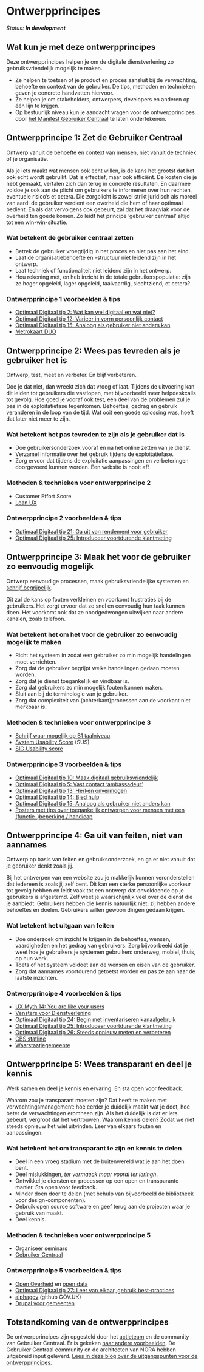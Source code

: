 # Ontwerpprincipes

_Status: **In development**_

## Wat kun je met deze ontwerpprincipes

Deze ontwerpprincipes helpen je om de digitale dienstverlening zo gebruiksvriendelijk mogelijk te maken.

- Ze helpen te toetsen of je product en proces aansluit bij de verwachting, behoefte en context van de gebruiker. De tips, methoden en technieken geven je concrete handvatten hiervoor.
- Ze helpen je om stakeholders, ontwerpers, developers en anderen op één lijn te krijgen.
- Op bestuurlijk niveau kun je aandacht vragen voor de ontwerpprincipes door [het Manifest Gebruiker Centraal](https://www.gebruikercentraal.nl/manifest) te laten ondertekenen.

## Ontwerpprincipe 1: Zet de Gebruiker Centraal

Ontwerp vanuit de behoefte en context van mensen, niet vanuit de techniek of je organisatie.

Als je iets maakt wat mensen ook echt willen, is de kans het grootst dat het ook echt wordt gebruikt. Dat is effectief, maar ook efficiënt. De kosten die je hebt gemaakt, vertalen zich dan terug in concrete resultaten. En daarmee voldoe je ook aan de plicht om gebruikers te informeren over hun rechten, eventuele risico’s et cetera. Die zorgplicht is zowel strikt juridisch als moreel van aard: de gebruiker verdient een overheid die hem of haar optimaal bedient. En als dat vervolgens ook gebeurt, zal dat het draagvlak voor de overheid ten goede komen. Zo leidt het principe ‘gebruiker centraal’ altijd tot een win-win-situatie.

### Wat betekent de gebruiker centraal zetten

- Betrek de gebruiker vroegtijdig in het proces en niet pas aan het eind.
- Laat de organisatiebehoefte en -structuur niet leidend zijn in het ontwerp.
- Laat techniek of functionaliteit niet leidend zijn in het ontwerp.
- Hou rekening met, en heb inzicht in de totale gebruikerspopulatie: zijn ze hoger opgeleid, lager opgeleid, taalvaardig, slechtziend, et cetera?

### Ontwerpprincipe 1 voorbeelden & tips

- [Optimaal Digitaal tip 2: Wat kan wel digitaal en wat niet?](http://optimaaldigitaal.gebruikercentraal.nl/optimaaldigitaal/wat-kan-wel-digitaal-en-wat-niet/)
- [Optimaal Digitaal tip 12: Varieer in vorm persoonlijk contact](http://optimaaldigitaal.gebruikercentraal.nl/optimaaldigitaal/varieer-in-vorm-persoonlijk-contact/)
- [Optimaal Digitaal tip 15: Analoog als gebruiker niet anders kan](http://optimaaldigitaal.gebruikercentraal.nl/optimaaldigitaal/analoog-als-gebruiker-niet-anders-kan/)
- [Metrokaart DUO](https://www.digitaleoverheid.nl/digitaal-2017/digitalisering-aanbod/massaal-digitaal/jacqueline-nieland)

## Ontwerpprincipe 2: Wees pas tevreden als je gebruiker het is

Ontwerp, test, meet en verbeter. En blijf verbeteren.

Doe je dat niet, dan wreekt zich dat vroeg of laat. Tijdens de uitvoering kan dit leiden tot gebruikers die vastlopen, met bijvoorbeeld meer helpdeskcalls tot gevolg. Hoe goed je vooraf ook test, een deel van de problemen zul je pas in de exploitatiefase tegenkomen. Behoeftes, gedrag en gebruik veranderen in de loop van de tijd. Wat ooit een goede oplossing was, hoeft dat later niet meer te zijn.

### Wat betekent het pas tevreden te zijn als je gebruiker dat is

- Doe gebruikersonderzoek vooraf én na het online zetten van je dienst.
- Verzamel informatie over het gebruik tijdens de exploitatiefase.
- Zorg ervoor dat tijdens de exploitatie aanpassingen en verbeteringen doorgevoerd kunnen worden. Een website is nooit af!

### Methoden & technieken voor ontwerpprincipe 2

- Customer Effort Score
- [Lean UX](https://www.smashingmagazine.com/2011/03/lean-ux-getting-out-of-the-deliverables-business/)

### Ontwerpprincipe 2 voorbeelden & tips

- [Optimaal Digitaal tip 21: Ga uit van rendement voor gebruiker](http://optimaaldigitaal.gebruikercentraal.nl/optimaaldigitaal/ga-uit-van-rendement-voor-gebruiker/)
- [Optimaal Digitaal tip 25: Introduceer voortdurende klantmeting](http://optimaaldigitaal.gebruikercentraal.nl/optimaaldigitaal/introduceer-voortdurende-klantmeting/)

## Ontwerpprincipe 3: Maak het voor de gebruiker zo eenvoudig mogelijk

Ontwerp eenvoudige processen, maak gebruiksvriendelijke systemen en [schrijf begrijpelijk](content-richtlijnen.md).

Dit zal de kans op fouten verkleinen en voorkomt frustraties bij de gebruikers. Het zorgt ervoor dat ze snel en eenvoudig hun taak kunnen doen. Het voorkomt ook dat ze noodgedwongen uitwijken naar andere kanalen, zoals telefoon.

### Wat betekent het om het voor de gebruiker zo eenvoudig mogelijk te maken

- Richt het systeem in zodat een gebruiker zo min mogelijk handelingen moet verrichten.
- Zorg dat de gebruiker begrijpt welke handelingen gedaan moeten worden.
- Zorg dat je dienst toegankelijk en vindbaar is.
- Zorg dat gebruikers zo min mogelijk fouten kunnen maken.
- Sluit aan bij de terminologie van je gebruiker.
- Zorg dat complexiteit van (achterkant)processen aan de voorkant niet merkbaar is.

### Methoden & technieken voor ontwerpprincipe 3

- [Schrijf waar mogelijk op B1 taalniveau](content-richtlijnen.md).
- [System Usability Score](http://www.usability.gov/how-to-and-tools/methods/system-usability-scale.html) (SUS)
- [SIG Usability score](https://www.sig.eu/nl/over-sig/sig-research/sig-model-usability/)

### Ontwerpprincipe 3 voorbeelden & tips

- [Optimaal Digitaal tip 10: Maak digitaal gebruiksvriendelijk](http://optimaaldigitaal.gebruikercentraal.nl/optimaaldigitaal/vast-contact-ambassadeur/)
- [Optimaal Digitaal tip 5: Vast contact ‘ambassadeur’](http://optimaaldigitaal.gebruikercentraal.nl/optimaaldigitaal/maak-digitaal-gebruiksvriendelijk/)
- [Optimaal Digitaal tip 13: Herken onvermogen](http://optimaaldigitaal.gebruikercentraal.nl/optimaaldigitaal/herken-onvermogen/)
- [Optimaal Digitaal tip 14: Bied hulp](http://optimaaldigitaal.gebruikercentraal.nl/optimaaldigitaal/bied-hulp/)
- [Optimaal Digitaal tip 15: Analoog als gebruiker niet anders kan](http://optimaaldigitaal.gebruikercentraal.nl/optimaaldigitaal/analoog-als-gebruiker-niet-anders-kan/)
- [Posters met tips over toegankelijk ontwerpen voor mensen met een (functie-)beperking / handicap](https://www.gebruikercentraal.nl/instrumenten/ontwerpprincipes/ontwerpprincipe-3-maak-gebruiker-zo-eenvoudig-mogelijk/tips-toegankelijk-ontwerpen-voor-mensen-met-een-beperking/)

## Ontwerpprincipe 4: Ga uit van feiten, niet van aannames

Ontwerp op basis van feiten en gebruiksonderzoek, en ga er niet vanuit dat je gebruiker denkt zoals jij.

Bij het ontwerpen van een website zou je makkelijk kunnen veronderstellen dat iedereen is zoals jij zelf bent. Dit kan een sterke persoonlijke voorkeur tot gevolg hebben en leidt vaak tot een ontwerp dat onvoldoende op je gebruikers is afgestemd. Zelf weet je waarschijnlijk veel over de dienst die je aanbiedt. Gebruikers hebben die kennis natuurlijk niet; zij hebben andere behoeftes en doelen. Gebruikers willen gewoon dingen gedaan krijgen.

### Wat betekent het uitgaan van feiten

- Doe onderzoek om inzicht te krijgen in de behoeftes, wensen, vaardigheden en het gedrag van gebruikers. Zorg bijvoorbeeld dat je weet hoe je gebruikers je systemen gebruiken: onderweg, mobiel, thuis, op hun werk.
- Toets of het systeem voldoet aan de wensen en eisen van de gebruiker.
- Zorg dat aannames voortdurend getoetst worden en pas ze aan naar de laatste inzichten.

### Ontwerpprincipe 4 voorbeelden & tips

- [UX Myth 14: You are like your users](http://uxmyths.com/post/715988395/myth-you-are-like-your-users)
- [Vensters voor Dienstverlening](https://www.venstersvoorbedrijfsvoering.nl/wat-is-vensters-voor-bedrijfsvoering/vensters-voor-dienstverlening/#!/)
- [Optimaal Digitaal tip 24: Begin met inventariseren kanaalgebruik](http://optimaaldigitaal.gebruikercentraal.nl/optimaaldigitaal/begin-met-inventariseren-kanaalgebruik/)
- [Optimaal Digitaal tip 25: Introduceer voortdurende klantmeting](http://optimaaldigitaal.gebruikercentraal.nl/optimaaldigitaal/introduceer-voortdurende-klantmeting/)
- [Optimaal Digitaal tip 26: Steeds opnieuw meten en verbeteren](http://optimaaldigitaal.gebruikercentraal.nl/optimaaldigitaal/steeds-opnieuw-meten-en-verbeteren/)
- [CBS statline](http://statline.cbs.nl/Statweb/)
- [Waarstaatjegemeente](http://www.waarstaatjegemeente.nl/)

## Ontwerpprincipe 5: Wees transparant en deel je kennis

Werk samen en deel je kennis en ervaring. En sta open voor feedback.

Waarom zou je transparant moeten zijn? Dat heeft te maken met verwachtingsmanagement: hoe eerder je duidelijk maakt wat je doet, hoe beter de verwachtingen eromheen zijn. Als het duidelijk is dat er iets gebeurt, vergroot dat het vertrouwen. Waarom kennis delen? Zodat we niet steeds opnieuw het wiel uitvinden. Leer van elkaars fouten en aanpassingen.

### Wat betekent het om transparant te zijn en kennis te delen

- Deel in een vroeg stadium met de buitenwereld wat je aan het doen bent.
- Deel mislukkingen, _ter vermaeck maar vooral ter leringh_.
- Ontwikkel je diensten en processen op een open en transparante manier. Sta open voor feedback.
- Minder doen door te delen (met behulp van bijvoorbeeld de bibliotheek voor design-componenten).
- Gebruik open source software en geef terug aan de projecten waar je gebruik van maakt.
- Deel kennis.

### Methoden & technieken voor ontwerpprincipe 5

- Organiseer seminars
- [Gebruiker Centraal](https://www.gebruikercentraal.nl/)

### Ontwerpprincipe 5 voorbeelden & tips

- [Open Overheid](http://www.open-overheid.nl/) en [open data](http://data.overheid.nl/)
- [Optimaal Digitaal tip 27: Leer van elkaar, gebruik best-practices](http://optimaaldigitaal.gebruikercentraal.nl/optimaaldigitaal/leer-van-elkaar-gebruik-best-practices/)
- [alphagov](https://github.com/alphagov) (github GOV.UK)
- [Drupal voor gemeenten](https://www.drupal.org/project/dvg)

## Totstandkoming van de ontwerpprincipes

De ontwerpprincipes zijn opgesteld door het [actieteam](https://www.gebruikercentraal.nl/actieteam/) en de community van Gebruiker Centraal. Er is gekeken [naar andere voorbeelden](https://principles.design/). De Gebruiker Centraal community en de architecten van NORA hebben uitgebreid input geleverd. [Lees in deze blog over de uitgangspunten voor de ontwerpprincipes](https://www.gebruikercentraal.nl/nieuws/overheidsbrede-ontwerpprincipes-hoe-komen-we-daar/).
